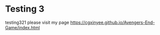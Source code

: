 # Testing 3
testing321
please visit my page https://cgxinyee.github.io/Avengers-End-Game/index.html
